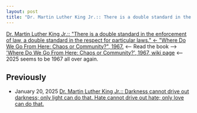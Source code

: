 ```yaml
---
layout: post
title: "Dr. Martin Luther King Jr.:: There is a double standard in the enforcement of law, a double standard in the respect for particular laws. <- 'Where Do We Go From Here: Chaos or Community?', 1967."
---
```

[Dr. Martin Luther King Jr.:: "There is a double standard in the enforcement of law, a double standard in the respect for particular laws." 
<- "Where Do We Go From Here: Chaos or Community?", 1967.](https://www.drmartinlutherkingjr.com/drking/mlk-quotes/) 
<-- Read the book --> ['Where Do We Go From Here: Chaos or Community?', 1967, wiki page](https://en.wikipedia.org/wiki/Where_Do_We_Go_from_Here:_Chaos_or_Community)
<-- 2025 seems to be 1967 all over again. 

## Previously 
* January 20, 2025 [Dr. Martin Luther King Jr.:: Darkness cannot drive out darkness; only light can do that. Hate cannot drive out hate; only love can do that.](http://rolandtanglao.com/2025/01/20/p0713-mlk-quotes/)
